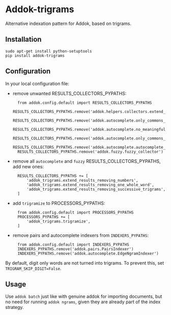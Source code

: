 # Addok-trigrams

Alternative indexation pattern for Addok, based on trigrams.


## Installation

    sudo apt-get install python-setuptools
    pip install addok-trigrams


## Configuration

In your local configuration file:

- remove unwanted RESULTS_COLLECTORS_PYPATHS:

        from addok.config.default import RESULTS_COLLECTORS_PYPATHS
        RESULTS_COLLECTORS_PYPATHS.remove('addok.helpers.collectors.extend_results_reducing_tokens')
        RESULTS_COLLECTORS_PYPATHS.remove('addok.autocomplete.only_commons_but_geohash_try_autocomplete_collector')
        RESULTS_COLLECTORS_PYPATHS.remove('addok.autocomplete.no_meaningful_but_common_try_autocomplete_collector')
        RESULTS_COLLECTORS_PYPATHS.remove('addok.autocomplete.only_commons_try_autocomplete_collector')
        RESULTS_COLLECTORS_PYPATHS.remove('addok.autocomplete.autocomplete_meaningful_collector')
        RESULTS_COLLECTORS_PYPATHS.remove('addok.fuzzy.fuzzy_collector')

- remove all `autocomplete` and `fuzzy` RESULTS_COLLECTORS_PYPATHS, add new ones:

        RESULTS_COLLECTORS_PYPATHS += [
            'addok_trigrams.extend_results_removing_numbers',
            'addok_trigrams.extend_results_removing_one_whole_word',
            'addok_trigrams.extend_results_removing_successive_trigrams',
        ]

- add `trigramize` to PROCESSORS_PYPATHS:

        from addok.config.default import PROCESSORS_PYPATHS
        PROCESSORS_PYPATHS += [
            'addok_trigrams.trigramize',
        ]

- remove pairs and autocomplete indexers from `INDEXERS_PYPATHS`:

        from addok.config.default import INDEXERS_PYPATHS
        INDEXERS_PYPATHS.remove('addok.pairs.PairsIndexer')
        INDEXERS_PYPATHS.remove('addok.autocomplete.EdgeNgramIndexer')

By default, digit only words are not turned into trigrams. To prevent this,
set `TRIGRAM_SKIP_DIGIT=False`.


## Usage

Use `addok batch` just like with genuine addok for importing documents, but no
need for running `addok ngrams`, given they are already part of the index
strategy.

